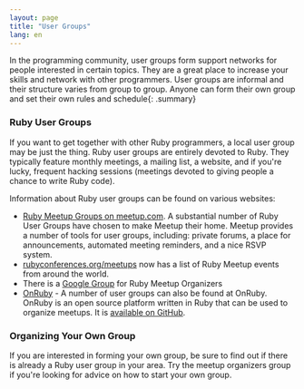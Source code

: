 ```yaml
---
layout: page
title: "User Groups"
lang: en
---
```


In the programming community, user groups form support networks for
people interested in certain topics. They are a great place to increase
your skills and network with other programmers. User groups are informal
and their structure varies from group to group. Anyone can form their
own group and set their own rules and schedule{: .summary}

### Ruby User Groups

If you want to get together with other Ruby programmers, a local user
group may be just the thing. Ruby user groups are entirely devoted to
Ruby. They typically feature monthly meetings, a mailing list, a website,
and if you're lucky, frequent hacking sessions (meetings devoted
to giving people a chance to write Ruby code).

Information about Ruby user groups can be found on various websites:

- [Ruby Meetup Groups on meetup.com][meetup]. A substantial number
  of Ruby User Groups have chosen to make Meetup
  their home. Meetup provides a number of tools for user groups,
  including: private forums, a place for announcements, automated
  meeting reminders, and a nice RSVP system.
- [rubyconferences.org/meetups][rc-meetups] now has a list of Ruby Meetup events
  from around the world.
- There is a [Google Group][meetups-google-group] for Ruby Meetup Organizers
- [OnRuby][onruby] - A number of user groups can also be found at OnRuby. OnRuby is an
  open source platform written in Ruby that can be used to organize
  meetups. It is [available on GitHub][onruby-github].

### Organizing Your Own Group

If you are interested in forming your own group, be sure to find out if
there is already a Ruby user group in your area. Try the meetup organizers
group if you're looking for advice on how to start your own group.



[meetup]: https://www.meetup.com/topics/ruby/
[onruby]: https://www.onruby.eu/
[onruby-github]: https://github.com/phoet/on_ruby
[rc-meetups]: https://rubyconferences.org/meetups/
[meetups-google-group]: https://groups.google.com/g/ruby-meetups
